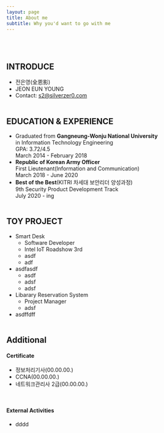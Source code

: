 ```yaml
---
layout: page
title: About me
subtitle: Why you'd want to go with me
---
```

<br><br>

## INTRODUCE
- 전은영(全恩影)
- JEON EUN YOUNG
- Contact: s2@silverzer0.com
<br><br>

## EDUCATION & EXPERIENCE
- Graduated from <b>Gangneung-Wonju National University</b><br>
  in Information Technology Engineering<br>
  GPA: 3.72/4.5<br>
  March 2014 - February 2018
- <b>Republic of Korean Army Officer</b><br>
  First Lieutenant(Information and Communication)<br>
  March 2018 - June 2020 
- <b>Best of the Best</b>(KITRI 차세대 보안리더 양성과정)<br>
  9th Security Product Development Track<br>
  July 2020 - ing
<br><br>
  
## TOY PROJECT
- Smart Desk
  + Software Developer
  + Intel IoT Roadshow 3rd
  + asdf
  + adf
- asdfasdf
  + asdf
  + adsf
  + adsf
- Libarary Reservation System
  + Project Manager
  + adsf
- asdffdff
<br><br>

## Additional 
#### Certificate
- 정보처리기사(00.00.00.)
- CCNA(00.00.00.)
- 네트워크관리사 2급(00.00.00.)
<br>

#### External Activities
- dddd
<br>

### 

